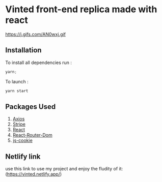 # Vinted front-end replica made with react

https://j.gifs.com/AN0wxj.gif

## Installation

To install all dependencies run :

```js
yarn;
```

To launch :

```js
yarn start
```

## Packages Used

1. [Axios](https://www.npmjs.com/package/axios)
2. [Stripe](https://stripe.com/docs/payments/accept-a-payment?integration=elements)
3. [React](https://reactjs.org/)
4. [React-Router-Dom](https://reactrouter.com/web/guides/quick-start)
5. [js-cookie](https://www.npmjs.com/package/js-cookie)

## Netlify link

use this link to use my project and enjoy the fludity of it: (https://vinted.netlify.app/)
